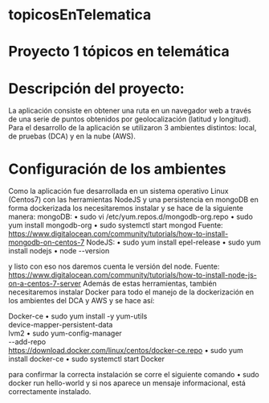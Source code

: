 # topicosEnTelematica
# Proyecto 1 tópicos en telemática

# Descripción del proyecto:
La aplicación consiste en obtener una ruta en un navegador web a través de una serie de puntos obtenidos por geolocalización (latitud y longitud).
Para el desarrollo de la aplicación se utilizaron 3 ambientes distintos: local, de pruebas (DCA) y en la nube (AWS).

# Configuración de los ambientes

Como la aplicación fue desarrollada en un sistema operativo Linux (Centos7) con las herramientas NodeJS y una persistencia en mongoDB en forma dockerizada los necesitaremos instalar y se hace de la siguiente manera:
mongoDB:
•	sudo vi /etc/yum.repos.d/mongodb-org.repo
•	sudo yum install mongodb-org
•	sudo systemctl start mongod
Fuente: https://www.digitalocean.com/community/tutorials/how-to-install-mongodb-on-centos-7
NodeJS:
•	sudo yum install epel-release
•	sudo yum install nodejs
•	node --version

y listo con eso nos daremos cuenta le versión del node.
Fuente: https://www.digitalocean.com/community/tutorials/how-to-install-node-js-on-a-centos-7-server
Además de estas herramientas, también necesitaremos instalar Docker para todo el manejo de la dockerización en los ambientes del DCA y AWS y se hace así:

Docker-ce
•	sudo yum install -y yum-utils \
  	device-mapper-persistent-data \
 	lvm2
•	sudo yum-config-manager \
  	  --add-repo \
   	 https://download.docker.com/linux/centos/docker-ce.repo
•	sudo yum install docker-ce
•	sudo systemctl start Docker

para confirmar la correcta instalación se corre el siguiente comando
•	sudo docker run hello-world
y si nos aparece un mensaje informacional, está correctamente instalado.



